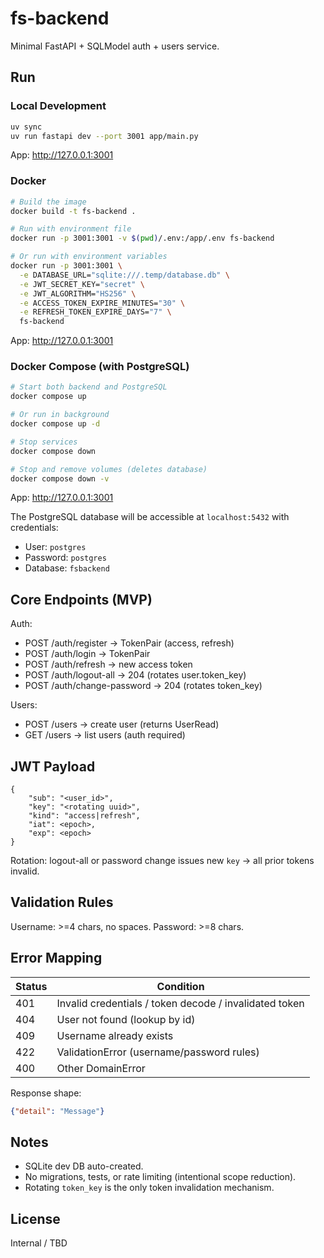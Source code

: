 # fs-backend

Minimal FastAPI + SQLModel auth + users service.

## Run

### Local Development
```bash
uv sync
uv run fastapi dev --port 3001 app/main.py
```
App: http://127.0.0.1:3001

### Docker
```bash
# Build the image
docker build -t fs-backend .

# Run with environment file
docker run -p 3001:3001 -v $(pwd)/.env:/app/.env fs-backend

# Or run with environment variables
docker run -p 3001:3001 \
  -e DATABASE_URL="sqlite:///.temp/database.db" \
  -e JWT_SECRET_KEY="secret" \
  -e JWT_ALGORITHM="HS256" \
  -e ACCESS_TOKEN_EXPIRE_MINUTES="30" \
  -e REFRESH_TOKEN_EXPIRE_DAYS="7" \
  fs-backend
```
App: http://127.0.0.1:3001

### Docker Compose (with PostgreSQL)
```bash
# Start both backend and PostgreSQL
docker compose up

# Or run in background
docker compose up -d

# Stop services
docker compose down

# Stop and remove volumes (deletes database)
docker compose down -v
```
App: http://127.0.0.1:3001

The PostgreSQL database will be accessible at `localhost:5432` with credentials:
- User: `postgres`
- Password: `postgres`
- Database: `fsbackend`


## Core Endpoints (MVP)
Auth:
- POST /auth/register → TokenPair (access, refresh)
- POST /auth/login → TokenPair
- POST /auth/refresh → new access token
- POST /auth/logout-all → 204 (rotates user.token_key)
- POST /auth/change-password → 204 (rotates token_key)

Users:
- POST /users → create user (returns UserRead)
- GET  /users → list users (auth required)

## JWT Payload
```
{
	"sub": "<user_id>",
	"key": "<rotating uuid>",
	"kind": "access|refresh",
	"iat": <epoch>,
	"exp": <epoch>
}
```
Rotation: logout-all or password change issues new `key` → all prior tokens invalid.

## Validation Rules
Username: >=4 chars, no spaces.
Password: >=8 chars.

## Error Mapping
Status | Condition
------ | ---------
401 | Invalid credentials / token decode / invalidated token
404 | User not found (lookup by id)
409 | Username already exists
422 | ValidationError (username/password rules)
400 | Other DomainError

Response shape:
```json
{"detail": "Message"}
```

## Notes
- SQLite dev DB auto-created.
- No migrations, tests, or rate limiting (intentional scope reduction).
- Rotating `token_key` is the only token invalidation mechanism.

## License
Internal / TBD
